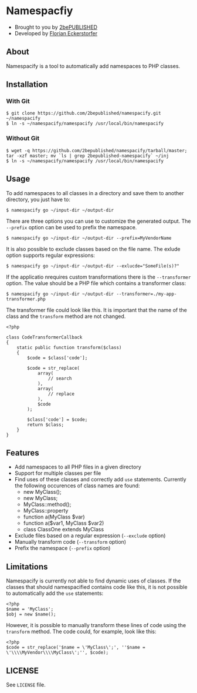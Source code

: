 Namespacfiy
===========

- Brought to you by [2bePUBLISHED](http://2bepublished.at)
- Developed by [Florian Eckerstorfer](http://florianeckerstorfer.com)

About
-----

Namespacify is a tool to automatically add namespaces to PHP classes.

Installation
------------

### With Git

    $ git clone https://github.com/2bepublished/namespacify.git ~/namespacify
    $ ln -s ~/namespacify/namespacify /usr/local/bin/namespacify

### Without Git

    $ wget -q https://github.com/2bepublished/namespacify/tarball/master; tar -xzf master; mv `ls | grep 2bepublished-namespacify` ~/inj
    $ ln -s ~/namespacify/namespacify /usr/local/bin/namespacify

Usage
-----

To add namespaces to all classes in a directory and save them to another directory, you just have to:

    $ namespacify go ~/input-dir ~/output-dir

There are three options you can use to customize the generated output. The `--prefix` option can be used to prefix the namespace.

    $ namespacify go ~/input-dir ~/output-dir --prefix=MyVendorName

It is also possible to exclude classes based on the file name. The exlude option supports regular expressions:

    $ namespacify go ~/input-dir ~/output-dir --exlucde="SomeFile(s)?"

If the applicatio nrequires custom transformations there is the `--transformer` option. The value should be a PHP file which contains a transformer class:

    $ namespacify go ~/input-dir ~/output-dir --transformer=./my-app-transformer.php

The transformer file could look like this. It is important that the name of the class and the `transform` method are not changed.

    <?php

    class CodeTransformerCallback
    {
        static public function transform($class)
        {
            $code = $class['code'];

            $code = str_replace(
                array(
                    // search
                ),
                array(
                    // replace
                ),
                $code
            );

            $class['code'] = $code;
            return $class;
        }
    }

Features
--------

- Add namespaces to all PHP files in a given directory
- Support for multiple classes per file
- Find uses of these classes and correctly add `use` statements. Currently the following occurences of class names are found:
    - new MyClass();
    - new MyClass;
    - MyClass::method();
    - MyClass::property
    - function a(MyClass $var)
    - function a($var1, MyClass $var2)
    - class ClassOne extends MyClass
- Exclude files based on a regular expression (`--exclude` option)
- Manually transform code (`--transform` option)
- Prefix the namespace (`--prefix` option)


Limitations
-----------

Namespacify is currently not able to find dynamic uses of classes. If the classes that should namespacified contains code like this, it is not possible to automatically add the `use` statements:

    <?php
    $name = 'MyClass';
    $obj = new $name();

However, it is possible to manually transform these lines of code using the `transform` method. The code could, for example, look like this:

    <?php
    $code = str_replace('$name = \'MyClass\';', ''$name = \'\\\\MyVendor\\\\MyClass\';'', $code);

LICENSE
-------

See `LICENSE` file.
